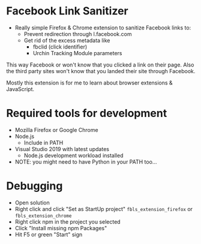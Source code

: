 # Facebook Link Sanitizer

- Really simple Firefox & Chrome extension to sanitize Facebook links to:
	- Prevent redirection through l.facebook.com
	- Get rid of the excess metadata like
		- fbclid (click identifier)
		- Urchin Tracking Module parameters

This way Facebook or won't know that you clicked a link on their page.
Also the third party sites won't know that you landed their site through Facebook.

Mostly this extension is for me to learn about browser extensions & JavaScript.

# Required tools for development

- Mozilla Firefox or Google Chrome
- Node.js
	- Include in PATH
- Visual Studio 2019 with latest updates
	- Node.js development workload installed
- NOTE: you might need to have Python in your PATH too...

# Debugging

- Open solution
- Right click and click "Set as StartUp project" `fbls_extension_firefox` or `fbls_extension_chrome` 
- Right click npm in the project you selected
- Click "Install missing npm Packages"
- Hit F5 or green "Start" sign